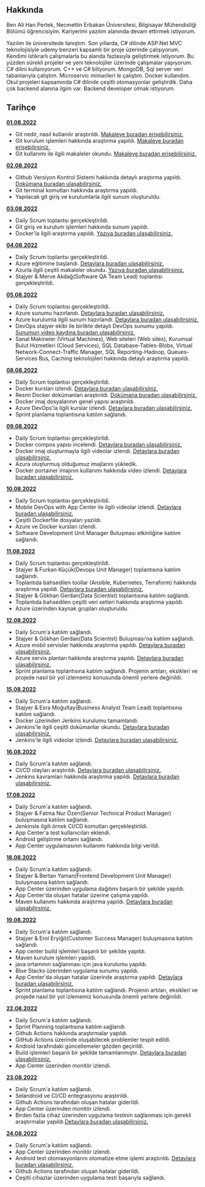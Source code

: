 ## Hakkında

Ben Ali Han Pertek, Necmettin Erbakan Üniversitesi, Bilgisayar Mühendisliği Bölümü öğrencisiyim. Kariyerimi yazılım alanında devam ettirmek istiyorum.

Yazılım ile üniversitede tanıştım. Son yıllarda, C# dilinde ASP.Net MVC teknolojisiyle udemy benzeri kapsamlı bir proje üzerinde çalışıyorum. Kendimi istikrarlı çalışmalarla bu alanda fazlasıyla geliştirmek istiyorum. Bu yüzden sürekli projeler ve yeni teknolojiler üzerinde çalışmalar yapıyorum. C# dilini kullanıyorum. C++ ve C# biliyorum. MongoDB, Sql server veri tabanlarıyla çalıştım. Microservic mimarileri le çalıştım. Docker kullandım. Okul projeleri kapsamında C# dilinde çeşitli otomasyonlar geliştirdik. Daha çok backend alanına ilgim var. Backend developer olmak istiyorum.

## Tarihçe

[**01.08.2022**](https://github.com/bimser-intern/docs/issues/107)

- Git nedir, nasıl kullanılır araştırıldı. [Makaleye buradan erişebilirsiniz.](https://coderspace.io/blog/git-nedir-nasil-kullanilir/)
- Git kurulum işlemleri hakkında araştırma yapıldı. [Makaleye buradan erişebilirsiniz.](https://coderspace.io/blog/git-nedir-nasil-kullanilir/)
- Git kullanımı ile ilgili makaleler okundu. [Makaleye buradan erişebilirsiniz.](https://bidb.itu.edu.tr/seyir-defteri/blog/2019/02/13/git)

[**02.08.2022**](https://github.com/bimser-intern/docs/issues/107)

- Github Versiyon Kontrol Sistemi hakkında detaylı araştırma yapıldı. [Dokümana buradan ulaşabilirsiniz.](https://docs.microsoft.com/tr-tr/contribute/get-started-setup-github)
- Git terminal komutları hakkında araştırma yapıldı.
- Yapılacak git giriş ve kurulumlarla ilgili sunum oluşturuldu.

[**03.08.2022**](https://github.com/bimser-intern/docs/issues/107)

- Daily Scrum toplantsı gerçekleştirildi.
- Git giriş ve kurulum işlemleri hakkında sunum yapıldı.
- Docker'la ilgili araştırma yapıldı. [Yazıya buradan ulaşabilirsiniz.](https://medium.com/batech/docker-nedir-docker-kavramlar%C4%B1-avantajlar%C4%B1-901b37742ee0)

[**04.08.2022**](https://github.com/bimser-intern/docs/issues/136)

- Daily Scrum toplantsı gerçekleştirildi.
- Azure eğitimine başlandı. [Detaylara buradan ulaşabilirsiniz.](https://www.udemy.com/course/projelerle-azure-cloud-kursu/learn/lecture/16555000?src=sac&kw=azure#overview)
- Azurla ilgili çeşitli makaleler okundu. [Yazıya buradan ulaşabilirsiniz.](https://medium.com/devopsturkiye/azure-devops-nedi%CC%87r-ve-nasil-kullanilir-cf0d95ec78bd)
- Stajyer & Merve Akdağ(Software QA Team Lead) toplantısı gerçekleştirildi.

[**05.08.2022**](https://github.com/bimser-intern/docs/issues/166)

- Daily Scrum toplantısı gerçekleştirildi.
- Azure sunumu hazırlandı. [Detaylara buradan ulaşabilirsiniz.](https://docs.google.com/presentation/d/1oSvsFzzQYcIALDQ95JD8CAegL5taJ54D/edit?usp=sharing&ouid=113696402408162409574&rtpof=true&sd=true)
- Azure kurulumla ilgili sunum hazırlandı. [Detaylara buradan ulaşabilirsiniz.](https://docs.google.com/presentation/d/1IFb6ySVJHvR6SpPjRJFy-rX8W73gxbxI/edit?usp=sharing&ouid=113696402408162409574&rtpof=true&sd=true)
- DevOps stajyer ekibi ile birlikte detaylı DevOps sunumu yapıldı. [Sunumun video kaydına buradan ulaşabilirsiniz.](https://youtu.be/KSHBXY1gU8Q)
- Sanal Makineler (Virtual Machines), Web siteleri (Web sites), Kurumsal Bulut Hizmetleri (Cloud Services), SQL Database-Tables-Blobs, Virtual Network-Connect-Traffic Manager, SQL Reporting-Hadoop, Queues-Services Bus, Caching teknolojileri hakkında detaylı araştırma yapıldı.

[**08.08.2022**](https://github.com/bimser-intern/docs/issues/198)

- Daily Scrum toplantısı gerçekleştirildi.
- Docker kursları izlendi. [Detaylara buradan ulaşabilirsiniz.](https://www.udemy.com/course/docker-tr/learn/lecture/14177613#overview)
- Resmi Docker dokümanları araştırıldı. [Dokümana buradan ulaşabilirsiniz.](https://docs.docker.com/compose/gettingstarted/)
- Docker imaj dosyalarının genel yapısı araştırıldı.
- Azure DevOps'la ilgili kurslar izlendi. [Detaylara buradan ulaşabilirsiniz.](https://www.udemy.com/course/azure-devops-ci-cd-pipelines/learn/lecture/15110250?src=sac&kw=azure+de#overview)
- Sprint planlama toplantısına katılım sağlandı.

[**09.08.2022**](https://github.com/bimser-intern/docs/issues/222)

- Daily Scrum toplantısı gerçekleştirildi.
- Docker compos yapısı incelendi. [Detaylara buradan ulaşabilirsiniz.](https://www.youtube.com/watch?v=HG6yIjZapSA)
- Docker imaj oluşturmayla ilgili videolar izlendi. [Detaylara buradan ulaşabilirsiniz.](https://www.youtube.com/watch?v=OPoaiSIOOSQ)
- Azura oluşturmuş olduğumuz imajlarını yükledik.
- Docker portainer imajının kullanımı hakkında video izlendi. [Detaylara buradan ulaşabilirsiniz.](https://www.youtube.com/watch?v=9jDKyouULns)

[**10.08.2022**](https://github.com/bimser-intern/docs/issues/234)

- Daily Scrum toplantısı gerçekleştirildi.
- Mobile DevOps with App Center ile ilgili videolar izlendi. [Detaylara buradan ulaşabilirsiniz.](https://www.youtube.com/watch?v=su-qGafvkCU)
- Çeşitli Dockerfile dosyaları yazıldı.
- Azure ve Docker kursları izlendi.
- Software Development Unit Manager Buluşması etkinliğine katılım sağlandı.

[**11.08.2022**](https://github.com/bimser-intern/docs/issues/263)

- Daily Scrum toplantısı gerçekleştirildi.
- Stajyer & Furkan Küçük(Devops Unit Manager) toplantısına katılım sağlandı.
- Toplantıda bahsedilen toollar (Ansible, Kubernetes, Terraform) hakkında araştırma yapıldı. [Detaylara buradan ulaşabilirsiniz.](https://medium.com/devopsturkiye/ansible-nedir-dosya-yap%C4%B1s%C4%B1-nas%C4%B1ld%C4%B1r-nas%C4%B1l-kullan%C4%B1l%C4%B1r-4d8c90cdb266)
- Stajyer & Gökhan Gerdan(Data Scientist) toplantısına katılım sağlandı.
- Toplantıda bahsedilen çeşitli veri setleri hakkında araştırma yapıldı.
- Azure üzerinden kaynak grupları oluşturuldu.

[**12.08.2022**](https://github.com/bimser-intern/docs/issues/298)

- Daily Scrum'a katılım sağlandı.
- Stajyer & Gökhan Gerdan(Data Scientist) Buluşması'na katılım sağlandı.
- Azure mobil servisler hakkında araştırma yapıldı. [Detaylara buradan ulaşabilirsiniz.](https://www.youtube.com/watch?v=EV6DPafCntA&list=PLU1n1ikWH9CIw5jpPSOH0sJwippkmek2C&index=5)
- Azure servis planları hakkında araştırma yapıldı. [Detaylara buradan ulaşabilirsiniz.](https://www.youtube.com/watch?v=LyV_BmwLWY4)
- Sprint planlama toplantısına katılım sağlandı. Projenin artıları, eksikleri ve projede nasıl bir yol izlememiz konusunda önemli yerlere değinildi.

[**15.08.2022**](https://github.com/bimser-intern/docs/issues/333)

- Daily Scrum'a katılım sağlandı.
- Stajyer & Esra Moğultay(Business Analyst Team Lead) toplantısına katılım sağlandı.
- Docker üzerinden Jenkins kurulumu tamamlandı.
- Jenkins'le ilgili çeşitli dokümanlar okundu. [Detaylara buradan ulaşabilirsiniz.](https://celik-1907.medium.com/jenki%CC%87ns-nedi%CC%87r-85b5cc91e42d)
- Jenkins'le ilgili videolar izlendi. [Detaylara buradan ulaşabilirsiniz.](https://www.youtube.com/watch?v=PrqzBimgsiI)

[**16.08.2022**](https://github.com/bimser-intern/docs/issues/333)

- Daily Scrum'a katılım sağlandı.
- CI/CD olayları araştırıldı. [Detaylara buradan ulaşabilirsiniz.](https://caylakyazilimci.com/post/ci-cd-nedir)
- Jenkins kavramları hakkında araştırma yapıldı. [Detaylara buradan ulaşabilirsiniz.](https://gokayburucweblog.mozellosite.com/programlama/params/post/2254673/jenkins---birinci-kisim)

[**17.08.2022**](https://github.com/bimser-intern/docs/issues/375)

- Daily Scrum'a katılım sağlandı.
- Stajyer & Fatma Nur Özen(Senior Technical Product Manager) buluşmasına katılım sağlandı.
- Jenkinsle ilgili örnek CI/CD komutları gerçekleştirildi.
- App Center'a test kullanıcıları eklendi.
- Android geliştirme ortamı sağlandı.
- App Center uygulamasının kullanımı hakkında bilgi verildi.

[**18.08.2022**](https://github.com/bimser-intern/docs/issues/375)

- Daily Scrum'a katılım sağlandı.
- Stajyer & Bertan Yaman(Frontend Development Unit Manager) buluşmasına katılım sağlandı.
- App Center üzerinden uygulama dağıtımı başarılı bir şekilde yapıldı.
- App Center'da oluşan hatalar üzerine çalışma yapıldı.
- Maven kullanımı hakkında araştırma yapıldı. [Detaylara buradan ulaşabilirsiniz.](http://muratgulcu.com/maven-genel-bakis/)

[**19.08.2022**](https://github.com/bimser-intern/docs/issues/375)

- Daily Scrum'a katılım sağlandı.
- Stajyer & Erol Eryiğit(Customer Success Manager) buluşmasına katılım sağlandı.
- App center build işlemleri başarılı bir şekilde yapıldı.
- Maven kurulum işlemleri yapıldı.
- java ortamının sağlanması için java kurulumu yapıldı.
- Blue Stacks üzerinden uygulama sunumu yapıldı.
- App Center'da oluşan hatalar üzerinde araştırma yapıldı. [Detaylara buradan ulaşabilirsiniz.](https://stackoverflow.com/questions/17315425/error-in-setting-java-home)
- Sprint planlama toplantısına katılım sağlandı. Projenin artıları, eksikleri ve projede nasıl bir yol izlememiz konusunda önemli yerlere değinildi.

[**22.08.2022**](https://github.com/bimser-intern/docs/issues/443)

- Daily Scrum'a katılım sağlandı.
- Sprint Planning toplantısına katılım sağlandı.
- Github Actions hakkında araştırmalar yapıldı.
- GitHub Actions üzerinde oluşabilecek problemler tespit edildi.
- Android tarafındaki güncellemeler gözden geçirildi.
- Build işlemleri başarılı bir şekilde tamamlanmıştır. [Detaylara buradan ulaşabilirsiniz.](https://github.com/bimser-intern/surveysaurus-android/pull/33)
- App Center üzerinden monitör izlendi.

[**23.08.2022**](https://github.com/bimser-intern/docs/issues/443)

- Daily Scrum'a katılım sağlandı.
- Selandroid ve CI/CD entegrasyonu araştırıldı.
- Github Actions tarafından oluşan hatalar giderildi.
- App Center üzerinden monitör izlendi.
- Birden fazla cihaz üzerinden uygulama testinin sağlanması için gerekli araştırmalar yapıldı.[Detaylara buradan ulaşabilirsiniz.](https://console.momentumsuite.com/mlive/login)

[**24.08.2022**](https://github.com/bimser-intern/docs/issues/443)

- Daily Scrum'a katılım sağlandı.
- App Center üzerinden monitör izlendi.
- Android test otomasyonlarını otomatize etme işlemi araştırıldı. [Detaylara buradan ulaşabilirsiniz.](https://console.momentumsuite.com/en)
- Github Actions tarafından oluşan hatalar giderildi.
- Çeşitli cihazlar üzerinden uygulama testi başarıyla sağlandı.
